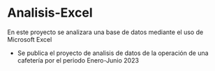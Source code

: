 # Analisis-Excel
En este proyecto se analizara una base de datos mediante el uso de Microsoft Excel
* Se publica el proyecto de analisis de datos de la operación de una cafetería por el periodo Enero-Junio 2023
